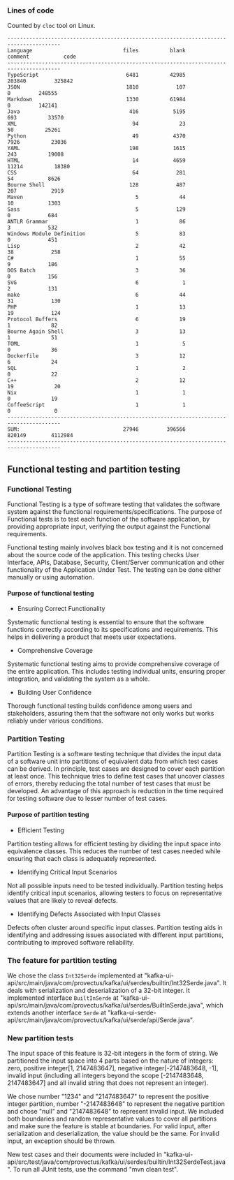 

### Lines of code
Counted by `cloc` tool on Linux.


```
---------------------------------------------------------------------------------------
Language                             files          blank        comment           code
---------------------------------------------------------------------------------------
TypeScript                            6481          42985         203840         325842
JSON                                  1810            107              0         248555
Markdown                              1330          61984              0         142141
Java                                   416           5195            693          33570
XML                                     94             23             50          25261
Python                                  49           4370           7926          23036
YAML                                   198           1615            243          19008
HTML                                    14           4659          11214          18380
CSS                                     64            281             54           8626
Bourne Shell                           128            487            207           2919
Maven                                    5             44             10           1303
Sass                                     5            129              0            684
ANTLR Grammar                            1             86              3            532
Windows Module Definition                5             83              0            451
Lisp                                     2             42             38            258
C#                                       1             55              9            186
DOS Batch                                3             36              0            156
SVG                                      6              1              2            131
make                                     6             44             31            130
PHP                                      1             13             19            124
Protocol Buffers                         6             19              1             82
Bourne Again Shell                       3             13              1             51
TOML                                     1              5              0             36
Dockerfile                               3             12              6             24
SQL                                      1              2              0             22
C++                                      2             12             19             20
Nix                                      1              1              0             19
CoffeeScript                             1              1              0              0
---------------------------------------------------------------------------------------
SUM:                                 27946         396566         820149        4112984
---------------------------------------------------------------------------------------
```


## Functional testing and partition testing

### Functional Testing

Functional Testing is a type of software testing that validates the software system against the functional requirements/specifications. The purpose of Functional tests is to test each function of the software application, by providing appropriate input, verifying the output against the Functional requirements.

Functional testing mainly involves black box testing and it is not concerned about the source code of the application. This testing checks User Interface, APIs, Database, Security, Client/Server communication and other functionality of the Application Under Test. The testing can be done either manually or using automation.

#### Purpose of functional testing
- Ensuring Correct Functionality

Systematic functional testing is essential to ensure that the software functions correctly according to its specifications and requirements. This helps in delivering a product that meets user expectations.

- Comprehensive Coverage

Systematic functional testing aims to provide comprehensive coverage of the entire application. This includes testing individual units, ensuring proper integration, and validating the system as a whole.

- Building User Confidence

Thorough functional testing builds confidence among users and stakeholders, assuring them that the software not only works but works reliably under various conditions.


### Partition Testing

Partition Testing is a software testing technique that divides the input data of a software unit into partitions of equivalent data from which test cases can be derived. In principle, test cases are designed to cover each partition at least once. This technique tries to define test cases that uncover classes of errors, thereby reducing the total number of test cases that must be developed. An advantage of this approach is reduction in the time required for testing software due to lesser number of test cases. 

#### Purpose of partition testing
- Efficient Testing

Partition testing allows for efficient testing by dividing the input space into equivalence classes. This reduces the number of test cases needed while ensuring that each class is adequately represented.

- Identifying Critical Input Scenarios

Not all possible inputs need to be tested individually. Partition testing helps identify critical input scenarios, allowing testers to focus on representative values that are likely to reveal defects.

- Identifying Defects Associated with Input Classes

Defects often cluster around specific input classes. Partition testing aids in identifying and addressing issues associated with different input partitions, contributing to improved software reliability.

### The feature for partition testing

We chose the class `Int32Serde` implemented at "kafka-ui-api/src/main/java/com/provectus/kafka/ui/serdes/builtin/Int32Serde.java".
It deals with serialization and deserialization of a 32-bit integer.
It implemented interface `BuiltInSerde` at "kafka-ui-api/src/main/java/com/provectus/kafka/ui/serdes/BuiltInSerde.java", which extends another interface `Serde` at "kafka-ui-serde-api/src/main/java/com/provectus/kafka/ui/serde/api/Serde.java".

### New partition tests
The input space of this feature is 32-bit integers in the form of string.
We partitioned the input space into 4 parts based on the nature of integers: zero, positive integer[1, 2147483647], negative integer[-2147483648, -1], invalid input (including all integers beyond the scope [-2147483648, 2147483647] and all invalid string that does not represent an integer).

We chose number "1234" and "2147483647" to represent the positive integer partition, number "-2147483648" to represent the negative partition and chose "null" and "2147483648" to represent invalid input. 
We included both boundaries and random representative values to cover all partitions and make sure the feature is stable at boundaries.
For valid input, after serialization and deserialization, the value should be the same. For invalid input, an exception should be thrown.

New test cases and their documents were included in "kafka-ui-api/src/test/java/com/provectus/kafka/ui/serdes/builtin/Int32SerdeTest.java". To run all JUnit tests, use the command "mvn clean test".